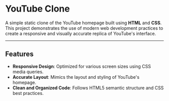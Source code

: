 # YouTube Clone

A simple static clone of the YouTube homepage built using **HTML** and **CSS**. This project demonstrates the use of modern web development practices to create a responsive and visually accurate replica of YouTube's interface.

---

## Features

- **Responsive Design**: Optimized for various screen sizes using CSS media queries.
- **Accurate Layout**: Mimics the layout and styling of YouTube's homepage.
- **Clean and Organized Code**: Follows HTML5 semantic structure and CSS best practices.
